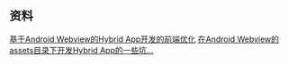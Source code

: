 


## 资料
[基于Android Webview的Hybrid App开发的前端优化](http://awebird.com/blog/art/122)
[在Android Webview的assets目录下开发Hybrid App的一些坑…](http://awebird.com/blog/art/190)